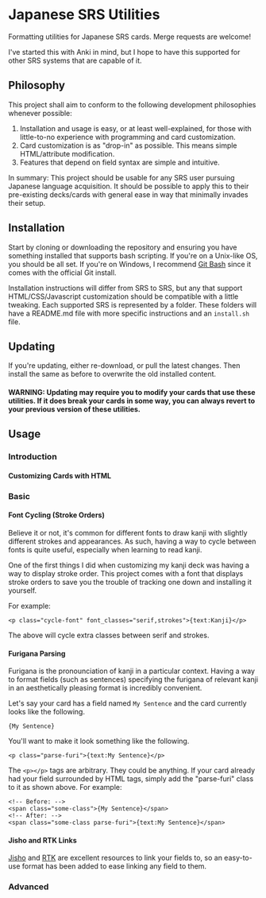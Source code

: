 # Japanese SRS Utilities

Formatting utilities for Japanese SRS cards. Merge requests are welcome!

I've started this with Anki in mind, but I hope to have this supported for other SRS systems that are capable of it.

## Philosophy

This project shall aim to conform to the following development philosophies whenever possible:

1. Installation and usage is easy, or at least well-explained, for those with little-to-no experience with programming and card customization.
2. Card customization is as "drop-in" as possible. This means simple HTML/attribute modification.
3. Features that depend on field syntax are simple and intuitive.

In summary: This project should be usable for any SRS user pursuing Japanese language acquisition. It should be possible to apply this to their pre-existing decks/cards with general ease in way that minimally invades their setup.

## Installation

Start by cloning or downloading the repository and ensuring you have something installed that supports bash scripting. If you're on a Unix-like OS, you should be all set. If you're on Windows, I recommend [Git Bash](https://git-scm.com) since it comes with the official Git install.

Installation instructions will differ from SRS to SRS, but any that support HTML/CSS/Javascript customization should be compatible with a little tweaking. Each supported SRS is represented by a folder. These folders will have a README.md file with more specific instructions and an `install.sh` file.

## Updating

If you're updating, either re-download, or pull the latest changes. Then install the same as before to overwrite the old installed content. 

#### WARNING: Updating may require you to modify your cards that use these utilities. If it does break your cards in some way, you can always revert to your previous version of these utilities.

## Usage

### Introduction

#### Customizing Cards with HTML

### Basic

#### Font Cycling (Stroke Orders)

Believe it or not, it's common for different fonts to draw kanji with slightly different strokes and appearances. As such, having a way to cycle between fonts is quite useful, especially when learning to read kanji.

One of the first things I did when customizing my kanji deck was having a way to display stroke order. This project comes with a font that displays stroke orders to save you the trouble of tracking one down and installing it yourself.

For example:

```
<p class="cycle-font" font_classes="serif,strokes">{text:Kanji}</p>
```

The above will cycle extra classes between serif and strokes.

#### Furigana Parsing

Furigana is the pronounciation of kanji in a particular context. Having a way to format fields (such as sentences) specifying the furigana of relevant kanji in an aesthetically pleasing format is incredibly convenient.

Let's say your card has a field named `My Sentence` and the card currently looks like the following.

```
{My Sentence}
```

You'll want to make it look something like the following.

```
<p class="parse-furi">{text:My Sentence}</p>
```

The `<p></p>` tags are arbitrary. They could be anything. If your card already had your field surrounded by HTML tags, simply add the "parse-furi" class to it as shown above. For example:

```
<!-- Before: -->
<span class="some-class">{My Sentence}</span>
<!-- After: -->
<span class="some-class parse-furi">{text:My Sentence}</span>
```

#### Jisho and RTK Links

[Jisho](https://jisho.org) and [RTK](https://kanji.koohii.com) are excellent resources to link your fields to, so an easy-to-use format has been added to ease linking any field to them.

### Advanced
